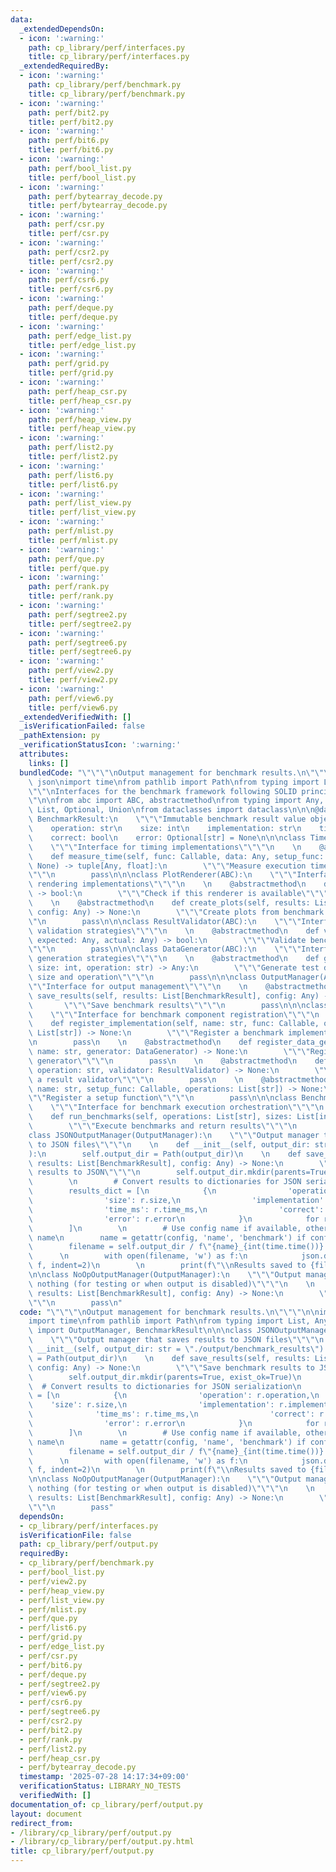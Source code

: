 ```yaml
---
data:
  _extendedDependsOn:
  - icon: ':warning:'
    path: cp_library/perf/interfaces.py
    title: cp_library/perf/interfaces.py
  _extendedRequiredBy:
  - icon: ':warning:'
    path: cp_library/perf/benchmark.py
    title: cp_library/perf/benchmark.py
  - icon: ':warning:'
    path: perf/bit2.py
    title: perf/bit2.py
  - icon: ':warning:'
    path: perf/bit6.py
    title: perf/bit6.py
  - icon: ':warning:'
    path: perf/bool_list.py
    title: perf/bool_list.py
  - icon: ':warning:'
    path: perf/bytearray_decode.py
    title: perf/bytearray_decode.py
  - icon: ':warning:'
    path: perf/csr.py
    title: perf/csr.py
  - icon: ':warning:'
    path: perf/csr2.py
    title: perf/csr2.py
  - icon: ':warning:'
    path: perf/csr6.py
    title: perf/csr6.py
  - icon: ':warning:'
    path: perf/deque.py
    title: perf/deque.py
  - icon: ':warning:'
    path: perf/edge_list.py
    title: perf/edge_list.py
  - icon: ':warning:'
    path: perf/grid.py
    title: perf/grid.py
  - icon: ':warning:'
    path: perf/heap_csr.py
    title: perf/heap_csr.py
  - icon: ':warning:'
    path: perf/heap_view.py
    title: perf/heap_view.py
  - icon: ':warning:'
    path: perf/list2.py
    title: perf/list2.py
  - icon: ':warning:'
    path: perf/list6.py
    title: perf/list6.py
  - icon: ':warning:'
    path: perf/list_view.py
    title: perf/list_view.py
  - icon: ':warning:'
    path: perf/mlist.py
    title: perf/mlist.py
  - icon: ':warning:'
    path: perf/que.py
    title: perf/que.py
  - icon: ':warning:'
    path: perf/rank.py
    title: perf/rank.py
  - icon: ':warning:'
    path: perf/segtree2.py
    title: perf/segtree2.py
  - icon: ':warning:'
    path: perf/segtree6.py
    title: perf/segtree6.py
  - icon: ':warning:'
    path: perf/view2.py
    title: perf/view2.py
  - icon: ':warning:'
    path: perf/view6.py
    title: perf/view6.py
  _extendedVerifiedWith: []
  _isVerificationFailed: false
  _pathExtension: py
  _verificationStatusIcon: ':warning:'
  attributes:
    links: []
  bundledCode: "\"\"\"\nOutput management for benchmark results.\n\"\"\"\n\nimport\
    \ json\nimport time\nfrom pathlib import Path\nfrom typing import List, Any\n\"\
    \"\"\nInterfaces for the benchmark framework following SOLID principles.\n\"\"\
    \"\n\nfrom abc import ABC, abstractmethod\nfrom typing import Any, Callable, Dict,\
    \ List, Optional, Union\nfrom dataclasses import dataclass\n\n\n@dataclass\nclass\
    \ BenchmarkResult:\n    \"\"\"Immutable benchmark result value object\"\"\"\n\
    \    operation: str\n    size: int\n    implementation: str\n    time_ms: float\n\
    \    correct: bool\n    error: Optional[str] = None\n\n\nclass TimerInterface(ABC):\n\
    \    \"\"\"Interface for timing implementations\"\"\"\n    \n    @abstractmethod\n\
    \    def measure_time(self, func: Callable, data: Any, setup_func: Callable =\
    \ None) -> tuple[Any, float]:\n        \"\"\"Measure execution time of a function\"\
    \"\"\n        pass\n\n\nclass PlotRenderer(ABC):\n    \"\"\"Interface for plot\
    \ rendering implementations\"\"\"\n    \n    @abstractmethod\n    def can_render(self)\
    \ -> bool:\n        \"\"\"Check if this renderer is available\"\"\"\n        pass\n\
    \    \n    @abstractmethod\n    def create_plots(self, results: List[BenchmarkResult],\
    \ config: Any) -> None:\n        \"\"\"Create plots from benchmark results\"\"\
    \"\n        pass\n\n\nclass ResultValidator(ABC):\n    \"\"\"Interface for result\
    \ validation strategies\"\"\"\n    \n    @abstractmethod\n    def validate(self,\
    \ expected: Any, actual: Any) -> bool:\n        \"\"\"Validate benchmark result\"\
    \"\"\n        pass\n\n\nclass DataGenerator(ABC):\n    \"\"\"Interface for data\
    \ generation strategies\"\"\"\n    \n    @abstractmethod\n    def generate(self,\
    \ size: int, operation: str) -> Any:\n        \"\"\"Generate test data for given\
    \ size and operation\"\"\"\n        pass\n\n\nclass OutputManager(ABC):\n    \"\
    \"\"Interface for output management\"\"\"\n    \n    @abstractmethod\n    def\
    \ save_results(self, results: List[BenchmarkResult], config: Any) -> None:\n \
    \       \"\"\"Save benchmark results\"\"\"\n        pass\n\n\nclass BenchmarkRegistry(ABC):\n\
    \    \"\"\"Interface for benchmark component registration\"\"\"\n    \n    @abstractmethod\n\
    \    def register_implementation(self, name: str, func: Callable, operations:\
    \ List[str]) -> None:\n        \"\"\"Register a benchmark implementation\"\"\"\
    \n        pass\n    \n    @abstractmethod\n    def register_data_generator(self,\
    \ name: str, generator: DataGenerator) -> None:\n        \"\"\"Register a data\
    \ generator\"\"\"\n        pass\n    \n    @abstractmethod\n    def register_validator(self,\
    \ operation: str, validator: ResultValidator) -> None:\n        \"\"\"Register\
    \ a result validator\"\"\"\n        pass\n    \n    @abstractmethod\n    def register_setup(self,\
    \ name: str, setup_func: Callable, operations: List[str]) -> None:\n        \"\
    \"\"Register a setup function\"\"\"\n        pass\n\n\nclass BenchmarkOrchestrator(ABC):\n\
    \    \"\"\"Interface for benchmark execution orchestration\"\"\"\n    \n    @abstractmethod\n\
    \    def run_benchmarks(self, operations: List[str], sizes: List[int]) -> List[BenchmarkResult]:\n\
    \        \"\"\"Execute benchmarks and return results\"\"\"\n        pass\n\n\n\
    class JSONOutputManager(OutputManager):\n    \"\"\"Output manager that saves results\
    \ to JSON files\"\"\"\n    \n    def __init__(self, output_dir: str = \"./output/benchmark_results\"\
    ):\n        self.output_dir = Path(output_dir)\n    \n    def save_results(self,\
    \ results: List[BenchmarkResult], config: Any) -> None:\n        \"\"\"Save benchmark\
    \ results to JSON\"\"\"\n        self.output_dir.mkdir(parents=True, exist_ok=True)\n\
    \        \n        # Convert results to dictionaries for JSON serialization\n\
    \        results_dict = [\n            {\n                'operation': r.operation,\n\
    \                'size': r.size,\n                'implementation': r.implementation,\n\
    \                'time_ms': r.time_ms,\n                'correct': r.correct,\n\
    \                'error': r.error\n            }\n            for r in results\n\
    \        ]\n        \n        # Use config name if available, otherwise default\
    \ name\n        name = getattr(config, 'name', 'benchmark') if config else 'benchmark'\n\
    \        filename = self.output_dir / f\"{name}_{int(time.time())}.json\"\n  \
    \      \n        with open(filename, 'w') as f:\n            json.dump(results_dict,\
    \ f, indent=2)\n        \n        print(f\"\\nResults saved to {filename}\")\n\
    \n\nclass NoOpOutputManager(OutputManager):\n    \"\"\"Output manager that does\
    \ nothing (for testing or when output is disabled)\"\"\"\n    \n    def save_results(self,\
    \ results: List[BenchmarkResult], config: Any) -> None:\n        \"\"\"No-op implementation\"\
    \"\"\n        pass\n"
  code: "\"\"\"\nOutput management for benchmark results.\n\"\"\"\n\nimport json\n\
    import time\nfrom pathlib import Path\nfrom typing import List, Any\nfrom cp_library.perf.interfaces\
    \ import OutputManager, BenchmarkResult\n\n\nclass JSONOutputManager(OutputManager):\n\
    \    \"\"\"Output manager that saves results to JSON files\"\"\"\n    \n    def\
    \ __init__(self, output_dir: str = \"./output/benchmark_results\"):\n        self.output_dir\
    \ = Path(output_dir)\n    \n    def save_results(self, results: List[BenchmarkResult],\
    \ config: Any) -> None:\n        \"\"\"Save benchmark results to JSON\"\"\"\n\
    \        self.output_dir.mkdir(parents=True, exist_ok=True)\n        \n      \
    \  # Convert results to dictionaries for JSON serialization\n        results_dict\
    \ = [\n            {\n                'operation': r.operation,\n            \
    \    'size': r.size,\n                'implementation': r.implementation,\n  \
    \              'time_ms': r.time_ms,\n                'correct': r.correct,\n\
    \                'error': r.error\n            }\n            for r in results\n\
    \        ]\n        \n        # Use config name if available, otherwise default\
    \ name\n        name = getattr(config, 'name', 'benchmark') if config else 'benchmark'\n\
    \        filename = self.output_dir / f\"{name}_{int(time.time())}.json\"\n  \
    \      \n        with open(filename, 'w') as f:\n            json.dump(results_dict,\
    \ f, indent=2)\n        \n        print(f\"\\nResults saved to {filename}\")\n\
    \n\nclass NoOpOutputManager(OutputManager):\n    \"\"\"Output manager that does\
    \ nothing (for testing or when output is disabled)\"\"\"\n    \n    def save_results(self,\
    \ results: List[BenchmarkResult], config: Any) -> None:\n        \"\"\"No-op implementation\"\
    \"\"\n        pass"
  dependsOn:
  - cp_library/perf/interfaces.py
  isVerificationFile: false
  path: cp_library/perf/output.py
  requiredBy:
  - cp_library/perf/benchmark.py
  - perf/bool_list.py
  - perf/view2.py
  - perf/heap_view.py
  - perf/list_view.py
  - perf/mlist.py
  - perf/que.py
  - perf/list6.py
  - perf/grid.py
  - perf/edge_list.py
  - perf/csr.py
  - perf/bit6.py
  - perf/deque.py
  - perf/segtree2.py
  - perf/view6.py
  - perf/csr6.py
  - perf/segtree6.py
  - perf/csr2.py
  - perf/bit2.py
  - perf/rank.py
  - perf/list2.py
  - perf/heap_csr.py
  - perf/bytearray_decode.py
  timestamp: '2025-07-28 14:17:34+09:00'
  verificationStatus: LIBRARY_NO_TESTS
  verifiedWith: []
documentation_of: cp_library/perf/output.py
layout: document
redirect_from:
- /library/cp_library/perf/output.py
- /library/cp_library/perf/output.py.html
title: cp_library/perf/output.py
---
```

